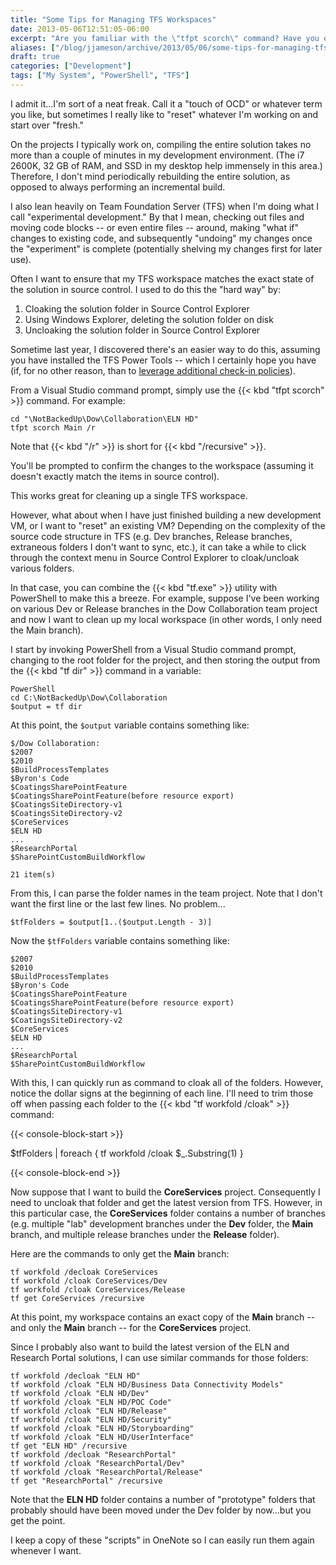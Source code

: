```yaml
---
title: "Some Tips for Managing TFS Workspaces"
date: 2013-05-06T12:51:05-06:00
excerpt: "Are you familiar with the \"tfpt scorch\" command? Have you ever used PowerShell to quickly cloak/uncloak folders in your TFS workspaces? If not, here are a couple of tips that could save you a little time."
aliases: ["/blog/jjameson/archive/2013/05/06/some-tips-for-managing-tfs-workspaces.aspx"]
draft: true
categories: ["Development"]
tags: ["My System", "PowerShell", "TFS"]
---
```


I admit it...I'm sort of a neat freak. Call it a "touch of OCD" or whatever term you like, but sometimes I really like to "reset" whatever I'm working on and start over "fresh."

On the projects I typically work on, compiling the entire solution takes no more than a couple of minutes in my development environment. (The i7 2600K, 32 GB of RAM, and SSD in my desktop help immensely in this area.) Therefore, I don't mind periodically rebuilding the entire solution, as opposed to always performing an incremental build.

I also lean heavily on Team Foundation Server (TFS) when I'm doing what I call "experimental development." By that I mean, checking out files and moving code blocks -- or even entire files -- around, making "what if" changes to existing code, and subsequently "undoing" my changes once the "experiment" is complete (potentially shelving my changes first for later use).

Often I want to ensure that my TFS workspace matches the exact state of the solution in source control. I used to do this the "hard way" by:

1. Cloaking the solution folder in Source Control Explorer
2. Using Windows Explorer, deleting the solution folder on disk
3. Uncloaking the solution folder in Source Control Explorer

Sometime last year, I discovered there's an easier way to do this, assuming you have installed the TFS Power Tools -- which I certainly hope you have (if, for no other reason, than to [leverage additional check-in policies](/blog/jjameson/2009/10/31/recommended-check-in-policies-for-team-foundation-server)).

From a Visual Studio command prompt, simply use the {{< kbd "tfpt scorch" >}} command. For example:

```
cd "\NotBackedUp\Dow\Collaboration\ELN HD"
tfpt scorch Main /r
```

Note that {{< kbd "/r" >}} is short for {{< kbd "/recursive" >}}.

You'll be prompted to confirm the changes to the workspace (assuming it doesn't exactly match the items in source control).

This works great for cleaning up a single TFS workspace.

However, what about when I have just finished building a new development VM, or I want to "reset" an existing VM? Depending on the complexity of the source code structure in TFS (e.g. Dev branches, Release branches, extraneous folders I don't want to sync, etc.), it can take a while to click through the context menu in Source Control Explorer to cloak/uncloak various folders.

In that case, you can combine the {{< kbd "tf.exe" >}} utility with PowerShell to make this a breeze. For example, suppose I've been working on various Dev or Release branches in the Dow Collaboration team project and now I want to clean up my local workspace (in other words, I only need the Main branch).

I start by invoking PowerShell from a Visual Studio command prompt, changing to the root folder for the project, and then storing the output from the {{< kbd "tf dir" >}} command in a variable:

```
PowerShell
cd C:\NotBackedUp\Dow\Collaboration
$output = tf dir
```

At this point, the `$output` variable contains something like:

```
$/Dow Collaboration:
$2007
$2010
$BuildProcessTemplates
$Byron's Code
$CoatingsSharePointFeature
$CoatingsSharePointFeature(before resource export)
$CoatingsSiteDirectory-v1
$CoatingsSiteDirectory-v2
$CoreServices
$ELN HD
...
$ResearchPortal
$SharePointCustomBuildWorkflow

21 item(s)
```

From this, I can parse the folder names in the team project. Note that I don't want the first line or the last few lines. No problem...

```
$tfFolders = $output[1..($output.Length - 3)]
```

Now the `$tfFolders` variable contains something like:

```
$2007
$2010
$BuildProcessTemplates
$Byron's Code
$CoatingsSharePointFeature
$CoatingsSharePointFeature(before resource export)
$CoatingsSiteDirectory-v1
$CoatingsSiteDirectory-v2
$CoreServices
$ELN HD
...
$ResearchPortal
$SharePointCustomBuildWorkflow
```

With this, I can quickly run as command to cloak all of the folders. However, notice the dollar signs at the beginning of each line. I'll need to trim those off when passing each folder to the {{< kbd "tf workfold /cloak" >}} command:

{{< console-block-start >}}

$tfFolders | foreach { tf workfold /cloak $\_.Substring(1) }

{{< console-block-end >}}

Now suppose that I want to build the **CoreServices** project. Consequently I need to uncloak that folder and get the latest version from TFS. However, in this particular case, the **CoreServices** folder contains a number of branches (e.g. multiple "lab" development branches under the **Dev** folder, the **Main** branch, and multiple release branches under the **Release** folder).

Here are the commands to only get the **Main** branch:

```
tf workfold /decloak CoreServices
tf workfold /cloak CoreServices/Dev
tf workfold /cloak CoreServices/Release
tf get CoreServices /recursive
```

At this point, my workspace contains an exact copy of the **Main** branch -- and only the **Main** branch -- for the **CoreServices** project.

Since I probably also want to build the latest version of the ELN and Research Portal solutions, I can use similar commands for those folders:

```
tf workfold /decloak "ELN HD"
tf workfold /cloak "ELN HD/Business Data Connectivity Models"
tf workfold /cloak "ELN HD/Dev"
tf workfold /cloak "ELN HD/POC Code"
tf workfold /cloak "ELN HD/Release"
tf workfold /cloak "ELN HD/Security"
tf workfold /cloak "ELN HD/Storyboarding"
tf workfold /cloak "ELN HD/UserInterface"
tf get "ELN HD" /recursive
tf workfold /decloak "ResearchPortal"
tf workfold /cloak "ResearchPortal/Dev"
tf workfold /cloak "ResearchPortal/Release"
tf get "ResearchPortal" /recursive
```

Note that the **ELN HD** folder contains a number of "prototype" folders that probably should have been moved under the Dev folder by now...but you get the point.

I keep a copy of these "scripts" in OneNote so I can easily run them again whenever I want.

